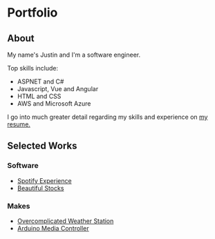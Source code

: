# Portfolio

## About

My name's Justin and I'm a software engineer.

Top skills include:

- ASPNET and C#
- Javascript, Vue and Angular
- HTML and CSS
- AWS and Microsoft Azure

I go into much greater detail regarding my skills and experience on
[my resume.](./Resume.md)

## Selected Works

### Software

- [Spotify Experience](./Projects/SpotifyExperience.md)
- [Beautiful Stocks](./Projects/BeautifulStocks.md)

### Makes

- [Overcomplicated Weather Station](./Projects/OvercomplicatedWeatherStation.md)
- [Arduino Media Controller](./Projects/ArduinoMediaController.md)
